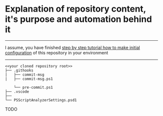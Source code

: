 # Explanation of repository content, it's purpose and automation behind it 

---

I assume, you have finished [step by step tutorial how to make initial configuration](https://github.com/ztrhgf/Powershell_CICD_repository/blob/master/2.%20HOW%20TO%20-%20INITIAL%20CONFIGURATION.md) of this repository in your environment

---


```
<<your cloned repository root>>
├── .githooks
|   ├── commit-msg
|   ├── commit-msg.ps1

    └── pre-commit.ps1
├── .vscode
├──
└── PSScriptAnalyzerSettings.psd1
```

TODO
